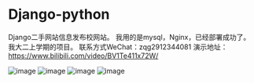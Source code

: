 # Django-python
Django二手网站信息发布校网站。
我用的是mysql，Nginx，已经部署成功了。
我大二上学期的项目。
联系方式WeChat：zqg2912344081
演示地址：https://www.bilibili.com/video/BV1Te411x72W/

![image](https://github.com/yuelishaonian/python-Django/blob/master/pre_veiw/1.png)
![image](https://github.com/yuelishaonian/python-Django/blob/master/pre_veiw/2.png)
![image](https://github.com/yuelishaonian/python-Django/blob/master/pre_veiw/3.png)
![image](https://github.com/yuelishaonian/python-Django/blob/master/pre_veiw/4.png)
